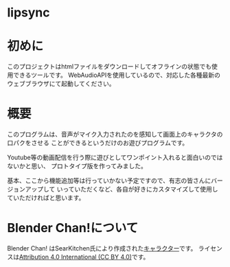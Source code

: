 # lipsync

# 初めに
このプロジェクトはhtmlファイルをダウンロードしてオフラインの状態でも使用できるツールです。
WebAudioAPIを使用しているので、対応した各種最新のウェブブラウザにて起動してください。

# 概要
このプログラムは、音声がマイク入力されたのを感知して画面上のキャラクタの口パクをさせる
ことができるというだけのお遊びプログラムです。

Youtube等の動画配信を行う際に遊びとしてワンポイント入れると面白いのではないかと思い、
プロトタイプ版を作ってみました。

基本、ここから機能追加等は行っていかない予定ですので、有志の皆さんにバージョンアップして
いっていただくなど、各自が好きにカスタマイズして使用していただければと思います。

# Blender Chan!について

Blender Chan! はSearKitchen氏により作成された[キャラクター](https://sketchfab.com/3d-models/blender-chan-6835f0d60e0c4813812c0247e3b73da7)です。
ライセンスは[Attribution 4.0 International (CC BY 4.0)](https://creativecommons.org/licenses/by/4.0/)です。
